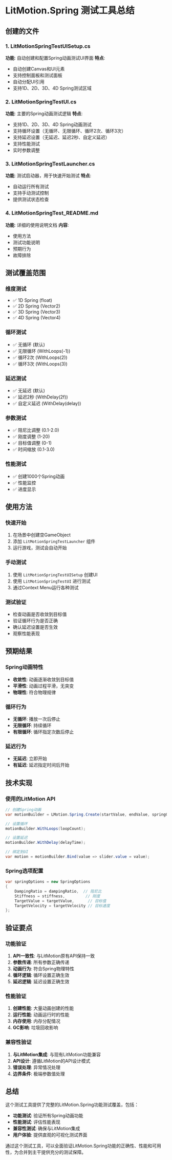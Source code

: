 # LitMotion.Spring 测试工具总结

## 创建的文件

### 1. LitMotionSpringTestUISetup.cs
**功能**: 自动创建和配置Spring动画测试UI界面
**特点**:
- 自动创建Canvas和UI元素
- 支持控制面板和测试面板
- 自动分配UI引用
- 支持1D、2D、3D、4D Spring测试区域

### 2. LitMotionSpringTestUI.cs
**功能**: 主要的Spring动画测试逻辑
**特点**:
- 支持1D、2D、3D、4D Spring动画测试
- 支持循环设置（无循环、无限循环、循环2次、循环3次）
- 支持延迟设置（无延迟、延迟2秒、自定义延迟）
- 支持性能测试
- 实时参数调整

### 3. LitMotionSpringTestLauncher.cs
**功能**: 测试启动器，用于快速开始测试
**特点**:
- 自动运行所有测试
- 支持手动测试控制
- 提供测试状态检查

### 4. LitMotionSpringTest_README.md
**功能**: 详细的使用说明文档
**内容**:
- 使用方法
- 测试功能说明
- 预期行为
- 故障排除

## 测试覆盖范围

### 维度测试
- ✅ 1D Spring (float)
- ✅ 2D Spring (Vector2)
- ✅ 3D Spring (Vector3)
- ✅ 4D Spring (Vector4)

### 循环测试
- ✅ 无循环 (默认)
- ✅ 无限循环 (WithLoops(-1))
- ✅ 循环2次 (WithLoops(2))
- ✅ 循环3次 (WithLoops(3))

### 延迟测试
- ✅ 无延迟 (默认)
- ✅ 延迟2秒 (WithDelay(2f))
- ✅ 自定义延迟 (WithDelay(delay))

### 参数测试
- ✅ 阻尼比调整 (0.1-2.0)
- ✅ 刚度调整 (1-20)
- ✅ 目标值调整 (0-1)
- ✅ 时间缩放 (0.1-3.0)

### 性能测试
- ✅ 创建1000个Spring动画
- ✅ 性能监控
- ✅ 进度显示

## 使用方法

### 快速开始
1. 在场景中创建空GameObject
2. 添加 `LitMotionSpringTestLauncher` 组件
3. 运行游戏，测试会自动开始

### 手动测试
1. 使用 `LitMotionSpringTestUISetup` 创建UI
2. 使用 `LitMotionSpringTestUI` 进行测试
3. 通过Context Menu运行各种测试

### 测试验证
- 检查动画是否收敛到目标值
- 验证循环行为是否正确
- 确认延迟设置是否生效
- 观察性能表现

## 预期结果

### Spring动画特性
- **收敛性**: 动画逐渐收敛到目标值
- **平滑性**: 动画过程平滑，无突变
- **物理性**: 符合物理规律

### 循环行为
- **无循环**: 播放一次后停止
- **无限循环**: 持续循环
- **有限循环**: 循环指定次数后停止

### 延迟行为
- **无延迟**: 立即开始
- **有延迟**: 延迟指定时间后开始

## 技术实现

### 使用的LitMotion API
```csharp
// 创建Spring动画
var motionBuilder = LMotion.Spring.Create(startValue, endValue, springOptions);

// 设置循环
motionBuilder.WithLoops(loopCount);

// 设置延迟
motionBuilder.WithDelay(delayTime);

// 绑定到UI
var motion = motionBuilder.Bind(value => slider.value = value);
```

### Spring选项配置
```csharp
var springOptions = new SpringOptions
{
    DampingRatio = dampingRatio,  // 阻尼比
    Stiffness = stiffness,         // 刚度
    TargetValue = targetValue,      // 目标值
    TargetVelocity = targetVelocity // 目标速度
};
```

## 验证要点

### 功能验证
1. **API一致性**: 与LitMotion原有API保持一致
2. **参数传递**: 所有参数正确传递
3. **动画行为**: 符合Spring物理特性
4. **循环逻辑**: 循环设置正确生效
5. **延迟逻辑**: 延迟设置正确生效

### 性能验证
1. **创建性能**: 大量动画创建的性能
2. **运行性能**: 动画运行时的性能
3. **内存使用**: 内存分配情况
4. **GC影响**: 垃圾回收影响

### 兼容性验证
1. **与LitMotion集成**: 与现有LitMotion功能兼容
2. **API设计**: 遵循LitMotion的API设计模式
3. **错误处理**: 异常情况处理
4. **边界条件**: 极端参数值处理

## 总结

这个测试工具提供了完整的LitMotion.Spring功能测试覆盖，包括：

- **功能测试**: 验证所有Spring动画功能
- **性能测试**: 评估性能表现
- **兼容性测试**: 确保与LitMotion集成
- **用户体验**: 提供直观的可视化测试界面

通过这个测试工具，可以全面验证LitMotion.Spring功能的正确性、性能和可用性，为合并到主干提供充分的测试保障。
